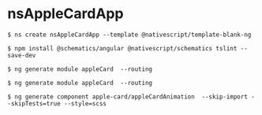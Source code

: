 # nsAppleCardApp


```
$ ns create nsAppleCardApp --template @nativescript/template-blank-ng
```

```
$ npm install @schematics/angular @nativescript/schematics tslint --save-dev 
```

```
$ ng generate module appleCard  --routing
```

```
$ ng generate module appleCard  --routing
```

```
$ ng generate component apple-card/appleCardAnimation  --skip-import --skipTests=true --style=scss
```
